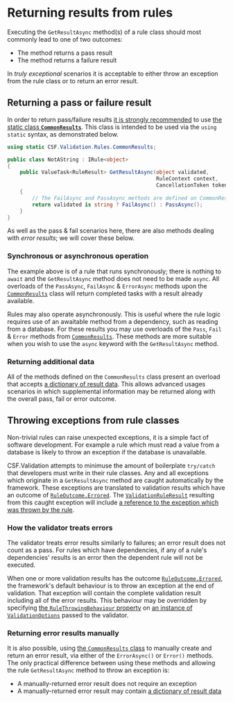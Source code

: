 # Returning results from rules

Executing the `GetResultAsync` method(s) of a rule class should most commonly lead to one of two outcomes:

* The method returns a pass result
* The method returns a failure result

In _truly exceptional_ scenarios it is acceptable to either throw an exception from the rule class or to return an error result.

## Returning a pass or failure result

In order to return pass/failure results [it is strongly recommended] to use [the static class **`CommonResults`**].
This class is intended to be used via the `using static` syntax, as demonstrated below.

```csharp
using static CSF.Validation.Rules.CommonResults;

public class NotAString : IRule<object>
{
    public ValueTask<RuleResult> GetResultAsync(object validated,
                                                RuleContext context,
                                                CancellationToken token = default)
    {
        // The FailAsync and PassAsync methods are defined on CommonResults.
        return validated is string ? FailAsync() : PassAsync();
    }
}
```

As well as the pass & fail scenarios here, there are also methods dealing with _error results_; we will cover these below.

[it is strongly recommended]:../../BestPractice/UseCommonRuleResults.md
[the static class **`CommonResults`**]:xref:CSF.Validation.Rules.CommonResults
[`CommonResults`]:xref:CSF.Validation.Rules.CommonResults

### Synchronous or asynchronous operation

The example above is of a rule that runs synchronously; there is nothing to `await` and the `GetResultAsync` method does not need to be made `async`.
All overloads of the `PassAsync`, `FailAsync` & `ErrorAsync` methods upon the [`CommonResults`] class will return completed tasks with a result already available.

Rules may also operate asynchronously.
This is useful where the rule logic requires use of an awaitable method from a dependency, such as reading from a database.
For these results you may use overloads of the `Pass`, `Fail` & `Error` methods from [`CommonResults`].
These methods are more suitable when you wish to use the `async` keyword with the `GetResultAsync` method.

### Returning additional data

All of the methods defined on the `CommonResults` class present an overload that accepts [a dictionary of result data].
This allows advanced usages scenarios in which supplemental information may be returned along with the overall pass, fail or error outcome.

[a dictionary of result data]:ResultData.md

## Throwing exceptions from rule classes

Non-trivial rules can raise unexpected exceptions, it is a simple fact of software development.
For example a rule which must read a value from a database is likely to throw an exception if the database is unavailable.

CSF.Validation attempts to minimuse the amount of boilerplate `try/catch` that developers must write in their rule classes.
Any and all exceptions which originate in a `GetResultAsync` method are caught automatically by the framework.
These exceptions are translated to validation results which have an outcome of [`RuleOutcome.Errored`].
The [`ValidationRuleResult`] resulting from this caught exception will include [a reference to the exception which was thrown by the rule].

[`RuleOutcome.Errored`]:xref:CSF.Validation.Rules.RuleOutcome
[a reference to the exception which was thrown by the rule]:xref:CSF.Validation.Rules.RuleResult.Exception
[`ValidationRuleResult`]:xref:CSF.Validation.ValidationRuleResult

### How the validator treats errors

The validator treats error results similarly to failures; an error result does not count as a pass.
For rules which have dependencies, if any of a rule's dependencies' results is an error then the dependent rule will not be executed.

When one or more validation results has the outcome [`RuleOutcome.Errored`], the framework's default behaviour is to throw an exception at the end of validation.
That exception will contain the complete validation result including all of the error results.
This behaviour may be overridden by specifying [the `RuleThrowingBehaviour` property] on [an instance of `ValidationOptions`] passed to the validator.

[the `RuleThrowingBehaviour` property]:xref:CSF.Validation.ValidationOptions.RuleThrowingBehaviour
[an instance of `ValidationOptions`]:xref:CSF.Validation.ValidationOptions

### Returning error results manually

It is also possible, using [the `CommonResults` class] to manually create and return an error result, via either of the `ErrorAsync()` or `Error()` methods.
The only practical difference between using these methods and allowing the rule `GetResultAsync` method to throw an exception is:

* A manually-returned error result does not require an exception
* A manually-returned error result may contain [a dictionary of result data]

[the `CommonResults` class]:xref:CSF.Validation.Rules.CommonResults
[a dictionary of result data]:ResultData.md